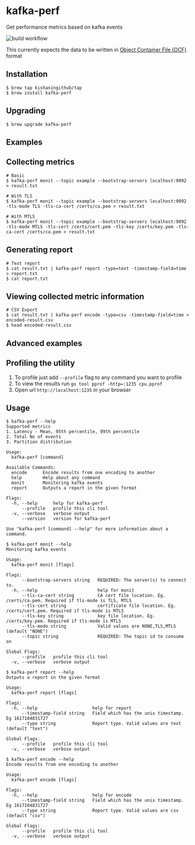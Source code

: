# kafka-perf
Get performance metrics based on kafka events

![build workflow](https://github.com/kishaningithub/kafka-perf/actions/workflows/build.yml/badge.svg)

This currently expects the data to be written in [Object Container File (OCF)](https://avro.apache.org/docs/current/spec.html#Object+Container+Files) format

## Installation

```shell
$ brew tap kishaningithub/tap
$ brew install kafka-perf
```

## Upgrading

```shell
$ brew upgrade kafka-perf
```

## Examples

## Collecting metrics

```shell
# Basic
$ kafka-perf monit --topic example --bootstrap-servers localhost:9092 > result.txt

# With TLS
$ kafka-perf monit --topic example --bootstrap-servers localhost:9092 -tls-mode TLS -tls-ca-cert /certs/ca.pem > result.txt

# With MTLS
$ kafka-perf monit --topic example --bootstrap-servers localhost:9092 -tls-mode MTLS -tls-cert /certs/cert.pem -tls-key /certs/key.pem -tls-ca-cert /certs/ca.pem > result.txt
```

## Generating report

```shell
# Text report
$ cat result.txt | kafka-perf report -type=text -timestamp-field=time > report.txt
$ cat report.txt
```

## Viewing collected metric information

```shell
# CSV Export
$ cat result.txt | kafka-perf encode -type=csv -timestamp-field=time > encoded-result.csv
$ head encoded-result.csv
```

## Advanced examples

## Profiling the utility

1. To profile just add `--profile` flag to any command you want to profile
2. To view the results run `go tool pprof -http=:1235 cpu.pprof`
3. Open url `http://localhost:1235` in your browser

## Usage

```shell
$ kafka-perf --help
Supported metrics
1. Latency - Mean, 95th percentile, 99th percentile
2. Total No of events
3. Partition distribution

Usage:
  kafka-perf [command]

Available Commands:
  encode      Encode results from one encoding to another
  help        Help about any command
  monit       Monitoring kafka events
  report      Outputs a report in the given format

Flags:
  -h, --help      help for kafka-perf
      --profile   profile this cli tool
  -v, --verbose   verbose output
      --version   version for kafka-perf

Use "kafka-perf [command] --help" for more information about a command.

$ kafka-perf monit --help
Monitoring kafka events

Usage:
  kafka-perf monit [flags]

Flags:
      --bootstrap-servers string   REQUIRED: The server(s) to connect to.
  -h, --help                       help for monit
      --tls-ca-cert string         CA cert file location. Eg. /certs/ca.pem. Required if tls-mode is TLS, MTLS
      --tls-cert string            certificate file location. Eg. /certs/cert.pem. Required if tls-mode is MTLS
      --tls-key string             key file location. Eg. /certs/key.pem. Required if tls-mode is MTLS
      --tls-mode string            Valid values are NONE,TLS,MTLS (default "NONE")
      --topic string               REQUIRED: The topic id to consume on

Global Flags:
      --profile   profile this cli tool
  -v, --verbose   verbose output

$ kafka-perf report --help
Outputs a report in the given format

Usage:
  kafka-perf report [flags]

Flags:
  -h, --help                     help for report
      --timestamp-field string   Field which has the unix timestamp. Eg 1617104831727
      --type string              Report type. Valid values are text (default "text")

Global Flags:
      --profile   profile this cli tool
  -v, --verbose   verbose output

$ kafka-perf encode --help
Encode results from one encoding to another

Usage:
  kafka-perf encode [flags]

Flags:
  -h, --help                     help for encode
      --timestamp-field string   Field which has the unix timestamp. Eg 1617104831727
      --type string              Report type. Valid values are csv (default "csv")

Global Flags:
      --profile   profile this cli tool
  -v, --verbose   verbose output
```